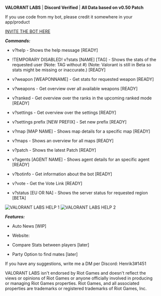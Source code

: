 **VALORANT LABS** | **Discord Verified** | **All Data based on v0.50 Patch**

If you use code from my bot, please credit it somewhere in your app/product

[INVITE THE BOT HERE](https://top.gg/bot/702201518329430117)

***Commands:***

- v?help - Shows the help message [READY]

- !TEMPORARY DISABLED! v?stats [NAME] [TAG] - Shows the stats of the requested user (Note: TAG without #) (Note: Valorant is still in Beta so stats might be missing or inaccurate.) [READY] 

- v?weapon [WEAPONNAME] - Get stats for requested weapon [READY]

- v?weapons - Get overview over all available weapons [READY]

- v?ranked - Get overview over the ranks in the upcoming ranked mode [READY]

- v?settings - Get overview over the settings [READY]

- v?settings prefix [NEW PREFIX] - Set new prefix [READY]

- v?map [MAP NAME] - Shows map details for a specific map [READY]

- v?maps - Shows an overview for all maps [READY]

- v?patch - Shows the latest Patch [READY]

- v?agents [AGENT NAME] - Shows agent details for an specific agent [READY]

- v?botinfo - Get information about the bot [READY]

- v?vote - Get the Vote Link [READY]

- v?status [EU OR NA] - Shows the server status for requested region [BETA]

 <img src="https://cdn.glitch.com/6f24e132-ed6a-4704-a40d-19f2a8f508ca%2Fvalorant-overview-1.png?v=1588435702807" alt="VALORANT LABS HELP 1">
 <img src="https://cdn.glitch.com/6f24e132-ed6a-4704-a40d-19f2a8f508ca%2Fvalorant-help2-fixed.png?v=1590141003370" alt="VALORANT LABS HELP 2">
 
 
***Features:***

- Auto News [WIP]

- Website:

- Compare Stats between players [later]

- Party Option to find mates [later]

If you have any suggestions, write me a DM per Discord: Henrik3#1451

VALORANT LABS isn't endorsed by Riot Games and doesn't reflect the views or opinions of Riot Games or anyone officially involved in producing or managing Riot Games properties. Riot Games, and all associated properties are trademarks or registered trademarks of Riot Games, Inc.
